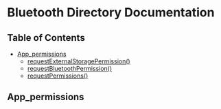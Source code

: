 # Bluetooth Directory Documentation

## Table of Contents
- [App_permissions](#App_permissions)
  - [requestExternalStoragePermission()](#initialize)
  - [requestBluetoothPermission()](#connecttodevice)
  - [requestPermissions()](#disconnect)


 ## App_permissions

